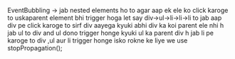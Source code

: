EventBubbling -> jab nested elements ho to agar aap ek ele ko click karoge to uskaparent element bhi trigger hoga let say div->ul->li->li->li
to jab aap div pe click karoge to sirf div aayega kyuki abhi div ka koi parent ele nhi h
jab ul to div and ul dono trigger honge kyuki ul ka parent div h
jab li pe karoge to div ,ul aur li  trigger honge
isko rokne ke liye we use stopPropagation();